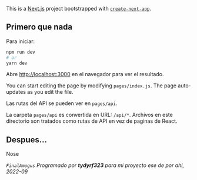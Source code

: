 This is a [Next.js](https://nextjs.org/) project bootstrapped with [`create-next-app`](https://github.com/vercel/next.js/tree/canary/packages/create-next-app).

## Primero que nada

Para iniciar:

```bash
npm run dev
# or
yarn dev
```

Abre [http://localhost:3000](http://localhost:3000) en el navegador para ver el resultado.

You can start editing the page by modifying `pages/index.js`. The page auto-updates as you edit the file.

Las rutas del API se pueden ver en `pages/api`.

La carpeta `pages/api` es convertida en URL: `/api/*`. Archivos en este directorio son tratados como rutas de API en vez de paginas de React.

## Despues...  
Nose

_`FinalAmogus` Programado por **tydyrf323** para mi proyecto ese de por ahi, 2022-09_
